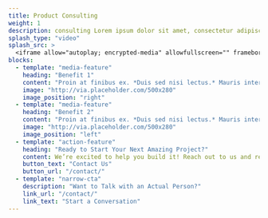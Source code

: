 ```yaml
---
title: Product Consulting
weight: 1
description: consulting Lorem ipsum dolor sit amet, consectetur adipiscing elit. Donec et lorem sed quam porta rhoncus.
splash_type: "video"
splash_src: >
  <iframe allow="autoplay; encrypted-media" allowfullscreen="" frameborder="0" height="450" src="https://www.youtube-nocookie.com/embed/-KqNO_sDqm4?rel=0" width="750"></iframe>
blocks:
  - template: "media-feature"
    heading: "Benefit 1"
    content: "Proin at finibus ex. *Duis sed nisi lectus.* Mauris interdum ac nunc quis pharetra. Vivamus rhoncus porttitor ante."
    image: "http://via.placeholder.com/500x280"
    image_position: "right"
  - template: "media-feature"
    heading: "Benefit 2"
    content: "Proin at finibus ex. *Duis sed nisi lectus.* Mauris interdum ac nunc quis pharetra. Vivamus rhoncus porttitor ante."
    image: "http://via.placeholder.com/500x280"
    image_position: "left"
  - template: "action-feature"
    heading: "Ready to Start Your Next Amazing Project?"
    content: We’re excited to help you build it! Reach out to us and request a proposal from our team.
    button_text: "Contact Us"
    button_url: "/contact/"
  - template: "narrow-cta"
    description: "Want to Talk with an Actual Person?"
    link_url: "/contact/"
    link_text: "Start a Conversation"
---
```

